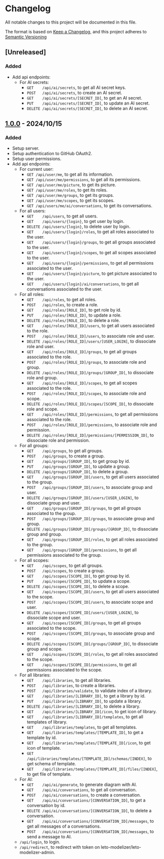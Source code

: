 # Changelog

All notable changes to this project will be documented in this file.

The format is based on [Keep a Changelog](https://keepachangelog.com/en/1.0.0/),
and this project adheres to [Semantic Versioning](https://semver.org/spec/v2.0.0.html)

## [Unreleased]

### Added

* Add api endpoints:
  * For AI secrets:
    * `GET    /api/ai/secrets`, to get all AI secret keys.
    * `POST   /api/ai/secrets`, to create an AI secret.
    * `GET    /api/ai/secrets/[SECRET_ID]`, to get an AI secret.
    * `PUT    /api/ai/secrets/[SECRET_ID]`, to update an AI secret.
    * `DELETE /api/ai/secrets/[SECRET_ID]`, to delete an AI secret.

## [1.0.0] - 2024/10/15

### Added

* Setup server.
* Setup authentication to GitHub OAuth2.
* Setup user permissions.
* Add api endpoints:
  * For current user:
    * `GET /api/user/me`, to get all its information.
    * `GET /api/user/me/permissions`, to get all its permissions.
    * `GET /api/user/me/picture`, to get its picture.
    * `GET /api/user/me/roles`, to get its roles.
    * `GET /api/user/me/groups`, to get its groups.
    * `GET /api/user/me/scopes`, to get its scopes.
    * `GET /api/users/me/ai/conversations`, to get its conversations.
  * For all users:
    * `GET    /api/users`, to get all users.
    * `GET    /api/users/{login}`, to get user by login.
    * `DELETE /api/users/{login}`, to delete user by login.
    * `GET    /api/users/{login}/roles`, to get all roles associated to the user.
    * `GET    /api/users/{login}/groups`, to get all groups associated to the user.
    * `GET    /api/users/{login}/scopes`, to get all scopes associated to the user.
    * `GET    /api/users/{login}/permissions`, to get all permissions associated to the user.
    * `GET    /api/users/{login}/picture`, to get picture associated to the user.
    * `GET    /api/users/{login}/ai/conversations`, to get all conversations associated to the user.
  * For all roles:
    * `GET    /api/roles`, to get all roles.
    * `POST   /api/roles`, to create a role.
    * `GET    /api/roles/[ROLE_ID]`, to get role by id.
    * `PUT    /api/roles/[ROLE_ID]`, to update a role.
    * `DELETE /api/roles/[ROLE_ID]`, to delete a role.
    * `GET    /api/roles/[ROLE_ID]/users`, to get all users associated to the role.
    * `POST   /api/roles/[ROLE_ID]/users`, to associate role and user.
    * `DELETE /api/roles/[ROLE_ID]/users/[USER_LOGIN]`, to dissociate role and user.
    * `GET    /api/roles/[ROLE_ID]/groups`, to get all groups associated to the role.
    * `POST   /api/roles/[ROLE_ID]/groups`, to associate role and group.
    * `DELETE /api/roles/[ROLE_ID]/groups/[GROUP_ID]`, to dissociate role and group.
    * `GET    /api/roles/[ROLE_ID]/scopes`, to get all scopes associated to the role.
    * `POST   /api/roles/[ROLE_ID]/scopes`, to associate role and scope.
    * `DELETE /api/roles/[ROLE_ID]/scopes/[SCOPE_ID]`, to dissociate role and scope.
    * `GET    /api/roles/[ROLE_ID]/permissions`, to get all permissions associated to the role.
    * `POST   /api/roles/[ROLE_ID]/permissions`, to associate role and permission.
    * `DELETE /api/roles/[ROLE_ID]/permissions/[PERMISSION_ID]`, to dissociate role and permission.
  * For all groups:
    * `GET    /api/groups`, to get all groups.
    * `POST   /api/groups`, to create a group.
    * `GET    /api/groups/[GROUP_ID]`, to get group by id.
    * `PUT    /api/groups/[GROUP_ID]`, to update a group.
    * `DELETE /api/groups/[GROUP_ID]`, to delete a group.
    * `GET    /api/groups/[GROUP_ID]/users`, to get all users associated to the group.
    * `POST   /api/groups/[GROUP_ID]/users`, to associate group and user.
    * `DELETE /api/groups/[GROUP_ID]/users/[USER_LOGIN]`, to dissociate group and user.
    * `GET    /api/groups/[GROUP_ID]/groups`, to get all groups associated to the group.
    * `POST   /api/groups/[GROUP_ID]/groups`, to associate group and group.
    * `DELETE /api/groups/[GROUP_ID]/groups/[GROUP_ID]`, to dissociate group and group.
    * `GET    /api/groups/[GROUP_ID]/roles`, to get all roles associated to the group.
    * `GET    /api/groups/[GROUP_ID]/permissions`, to get all permissions associated to the group.
  * For all scopes:
    * `GET    /api/scopes`, to get all groups.
    * `POST   /api/scopes`, to create a group.
    * `GET    /api/scopes/[SCOPE_ID]`, to get group by id.
    * `PUT    /api/scopes/[SCOPE_ID]`, to update a scope.
    * `DELETE /api/scopes/[SCOPE_ID]`, to delete a scope.
    * `GET    /api/scopes/[SCOPE_ID]/users`, to get all users associated to the scope.
    * `POST   /api/scopes/[SCOPE_ID]/users`, to associate scope and user.
    * `DELETE /api/scopes/[SCOPE_ID]/users/[USER_LOGIN]`, to dissociate scope and user.
    * `GET    /api/scopes/[SCOPE_ID]/groups`, to get all groups associated to the scope.
    * `POST   /api/scopes/[SCOPE_ID]/groups`, to associate group and scope.
    * `DELETE /api/scopes/[SCOPE_ID]/groups/[GROUP_ID]`, to dissociate group and scope.
    * `GET    /api/scopes/[SCOPE_ID]/roles`, to get all roles associated to the scope.
    * `GET    /api/scopes/[SCOPE_ID]/permissions`, to get all permissions associated to the scope.
  * For all libraries:
    * `GET    /api/libraries`, to get all libraries.
    * `POST   /api/libraries`, to create a libraries.
    * `POST   /api/libraries/validate`, to validate index of a library.
    * `GET    /api/libraries/[LIBRARY_ID]`, to get a library by id.
    * `PUT    /api/libraries/[LIBRARY_ID]`, to update a library.
    * `DELETE /api/libraries/[LIBRARY_ID]`, to delete a library.
    * `GET    /api/libraries/[LIBRARY_ID]/icon`, to get icon of library.
    * `GET    /api/libraries/[LIBRARY_ID]/templates`, to get all templates of library.
    * `GET    /api/libraries/templates`, to get all templates.
    * `GET    /api/libraries/templates/[TEMPLATE_ID]`, to get a template by id.
    * `GET    /api/libraries/templates/[TEMPLATE_ID]/icon`, to get icon of template.
    * `GET    /api/libraries/templates/[TEMPLATE_ID]/schemas/[INDEX]`, to get schema of template.
    * `GET    /api/libraries/templates/[TEMPLATE_ID]/files/[INDEX]`, to get file of template.
  * For AI:
    * `GET    /api/ai/generate`, to generate diagram with AI.
    * `GET    /api/ai/conversations`, to get all conversation.
    * `POST   /api/ai/conversations`, to create a conversation.
    * `GET    /api/ai/conversations/[CONVERSATION_ID]`, to get a conversation by id.
    * `DELETE /api/ai/conversations/[CONVERSATION_ID]`, to delete a conversation.
    * `GET    /api/ai/conversations/[CONVERSATION_ID]/messages`, to get all messages of a conversations.
    * `POST   /api/ai/conversations/[CONVERSATION_ID]/messages`, to send a message to AI.
  * `/api/login`, to login.
  * `/api/redirect`, to redirect with token on leto-modelizer/leto-modelizer-admin.

[1.0.0]: https://github.com/ditrit/leto-modelizer-api/blob/main/changelog.md#1.0.0